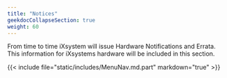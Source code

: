 ```yaml
---
title: "Notices"
geekdocCollapseSection: true
weight: 60
---
```


From time to time iXsystem will issue Hardware Notifications and Errata.
This information for iXsystems hardware will be included in this section.

{{< include file="static/includes/MenuNav.md.part" markdown="true" >}}